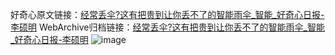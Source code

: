好奇心原文链接：[经常丢伞?这有把贵到让你丢不了的智能雨伞_智能_好奇心日报-李硕明](https://www.qdaily.com/articles/7616.html)
WebArchive归档链接：[经常丢伞?这有把贵到让你丢不了的智能雨伞_智能_好奇心日报-李硕明](http://web.archive.org/web/20190623172514/https://www.qdaily.com/articles/7616.html)
![image](http://ww3.sinaimg.cn/large/007d5XDply1g3wjltmzx7j30u02vfkhy)